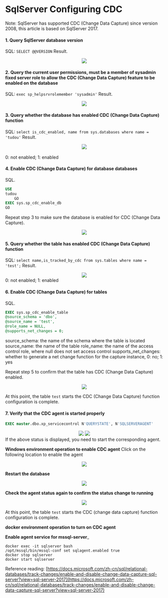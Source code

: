 # SqlServer Configuring CDC

Note: SqlServer has supported CDC (Change Data Capture) since version 2008, this article is based on SqlServer 2017.

#### 1. Query SqlServer database version

SQL: `SELECT @@VERSION`
Result.

<div align="center">
  <img src="static/img/SqlserverCDC/Sqlserver1.png" />
</div>

#### 2. Query the current user permissions, must be a member of sysadmin fixed server role to allow the CDC (Change Data Capture) feature to be enabled on the database

SQL: `exec sp_helpsrvrolemember 'sysadmin'`
Result.

<div align="center">
<img src="static/img/SqlserverCDC/Sqlserver2.png" />
</div>

#### 3. Query whether the database has enabled CDC (Change Data Capture) function

SQL: `select is_cdc_enabled, name from sys.databases where name = 'tudou'`
Result.

<div align="center">
<img src="static/img/SqlserverCDC/Sqlserver3.png" />
</div>
<br/>
0: not enabled; 1: enabled

#### 4. Enable CDC (Change Data Capture) for database databases

SQL.

```sql
USE
tudou
    GO  
EXEC sys.sp_cdc_enable_db  
GO  
```

Repeat step 3 to make sure the database is enabled for CDC (Change Data Capture).

<div align="center">
<img src="static/img/SqlserverCDC/Sqlserver4.png" />
</div>

#### 5. Query whether the table has enabled CDC (Change Data Capture) function

SQL: `select name,is_tracked_by_cdc from sys.tables where name = 'test';`
Result.

<div align="center">
<img src="static/img/SqlserverCDC/Sqlserver5.png" />
</div>
0: not enabled; 1: enabled

#### 6. Enable CDC (Change Data Capture) for tables    

SQL.

```sql
EXEC sys.sp_cdc_enable_table 
@source_schema = 'dbo', 
@source_name = 'test', 
@role_name = NULL, 
@supports_net_changes = 0;
```

source_schema: the name of the schema where the table is located source_name: the name of the table role_name: the name
of the access control role, where null does not set access control supports_net_changes: whether to generate a net
change function for the capture instance, 0: no; 1: yes

Repeat step 5 to confirm that the table has CDC (Change Data Capture) enabled.

<div align="center">
<img src="static/img/SqlserverCDC/Sqlserver6.png" />
</div>

At this point, the table `test` starts the CDC (Change Data Capture) function configuration is complete.

#### 7. Verify that the CDC agent is started properly

```sql
EXEC master.dbo.xp_servicecontrol N'QUERYSTATE', N'SQLSERVERAGENT'
```

<div align="center">
<img src="static/img/SqlserverCDC/Sqlserver16.png" />
<img src="static/img/SqlserverCDC/Sqlserver16.png" />
</div>
If the above status is displayed, you need to start the corresponding agent.

**Windows environment operation to enable CDC agent**
Click on the following location to enable the agent

<div align="center">
<img src="static/img/SqlserverCDC/Sqlserver17.png" />
</div>

**Restart the database**

<div align="center">
<img src="static/img/SqlserverCDC/Sqlserver18.png" />
</div>

**Check the agent status again to confirm the status change to running**

<div align="center">
<img src="static/img/SqlserverCDC/Sqlserver19.png" />
</div>

At this point, the table `test` starts the CDC (change data capture) function configuration is complete.

**docker environment operation to turn on CDC agent**

**Enable agent service for mssql-server**_

```shell
docker exec -it sqlserver bash
/opt/mssql/bin/mssql-conf set sqlagent.enabled true
docker stop sqlserver
docker start sqlserver
```

Reference
reading: [https://docs.microsoft.com/zh-cn/sql/relational-databases/track-changes/enable-and-disable-change-data-capture-sql-server?view=sql-server-2017](https://docs.microsoft.com/zh-cn/sql/relational-databases/track-changes/enable-and-disable-change-data-capture-sql-server?view=sql-server-2017)
